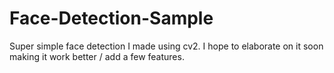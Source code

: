 # Face-Detection-Sample
Super simple face detection I made using cv2.
I hope to elaborate on it soon making it work better / add a few features.
